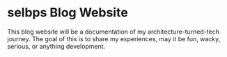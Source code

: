 # selbps Blog Website
This blog website will be a documentation of my architecture-turned-tech journey. The goal of this is to share my experiences, may it be fun, wacky, serious, or anything development. 
